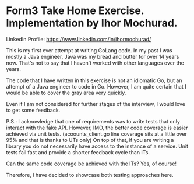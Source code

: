 # Form3 Take Home Exercise. Implementation by Ihor Mochurad.

LinkedIn Profile: https://www.linkedin.com/in/ihormochurad/

This is my first ever attempt at writing GoLang code. 
In my past I was mostly a Java engineer, Java was my bread and butter for over 14 years now. 
That's not to say that I haven't worked with other languages over the years. 

The code that I have written in this exercise is not an idiomatic Go,
but an attempt of a Java engineer to code in Go.
However, I am quite certain that I would be able to cover the gray area very quickly.

Even if I am not considered for further stages of the interview, I would love to get some feedback.

P.S.: I acknowledge that one of requirements was to write tests that only interact with the fake API. 
However, IMO, the better code coverage is easier achieved via unit tests.
(acoounts_client.go line coverage sits at a little over 95% and that is thanks to UTs only)
On top of that, if you are writing a library you do not necessarily have access to the instance of a service.
Unit tests fail fast and provide a shorter feedback cycle than ITs.

Can the same code coverage be achieved with the ITs? Yes, of course!

Therefore, I have decided to showcase both testing approaches here.